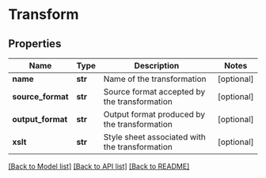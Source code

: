 # Transform

## Properties
Name | Type | Description | Notes
------------ | ------------- | ------------- | -------------
**name** | **str** | Name of the transformation | [optional] 
**source_format** | **str** | Source format accepted by the transformation | [optional] 
**output_format** | **str** | Output format produced by the transformation | [optional] 
**xslt** | **str** | Style sheet associated with the transformation | [optional] 

[[Back to Model list]](../README.md#documentation-for-models) [[Back to API list]](../README.md#documentation-for-api-endpoints) [[Back to README]](../README.md)

